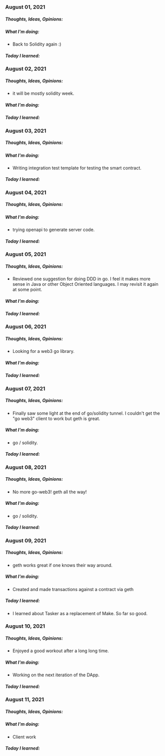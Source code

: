 ### August 01, 2021

##### 	Thoughts, Ideas, Opinions:

##### 	What I'm doing:

- Back to Solidity again :)

##### 	Today I learned:

### August 02, 2021

##### 	Thoughts, Ideas, Opinions:

- it will be mostly solidity week.

##### 	What I'm doing:

##### 	Today I learned:

### August 03, 2021

##### 	Thoughts, Ideas, Opinions:

##### 	What I'm doing:

- Writing integration test template for testing the smart contract.

##### 	Today I learned:

### August 04, 2021

##### 	Thoughts, Ideas, Opinions:

##### 	What I'm doing:

- trying openapi to generate server code.

##### 	Today I learned:

### August 05, 2021

##### 	Thoughts, Ideas, Opinions:

- Reviewed one suggestion for doing DDD in go. I feel it makes more sense in Java or other Object Oriented languages. I may revisit it again at some point.

##### 	What I'm doing:

##### 	Today I learned:

### August 06, 2021

##### 	Thoughts, Ideas, Opinions:

- Looking for a web3 go library. 

##### 	What I'm doing:

##### 	Today I learned:

### August 07, 2021

##### 	Thoughts, Ideas, Opinions:

- Finally saw some light at the end of go/solidity tunnel. I couldn't get the "go web3" client to work but geth is great.   

##### 	What I'm doing:

- go / solidity.

##### 	Today I learned:

### August 08, 2021

##### 	Thoughts, Ideas, Opinions:

- No more go-web3! geth all the way!

##### 	What I'm doing:

- go / solidity.

##### 	Today I learned:

### August 09, 2021

##### 	Thoughts, Ideas, Opinions:

- geth works great if one knows their way around. 

##### 	What I'm doing:

- Created and made transactions against a contract via geth 

##### 	Today I learned:

- I learned about Tasker as a replacement of Make. So far so good.

### August 10, 2021

##### 	Thoughts, Ideas, Opinions:

- Enjoyed a good workout after a long long time.

##### 	What I'm doing:

- Working on the next iteration of the DApp.

##### 	Today I learned:

### August 11, 2021

##### 	Thoughts, Ideas, Opinions:

##### 	What I'm doing:

- Client work

##### 	Today I learned:
